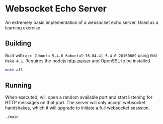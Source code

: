 # Websocket Echo Server

An extremely basic implementation of a websocket echo server. Used as
a learning exercise.


## Building

Built with `gcc (Ubuntu 5.4.0-6ubuntu1~16.04.4) 5.4.0 20160609` using
`GNU Make 4.1`. Requires the nodejs
[http-parser](https://github.com/nodejs/http-parser) and OpenSSL to be
installed.

```bash
make all
```

## Running

When executed, will open a random available port and start listening
for HTTP messages on that port. The server will only accept websocket
handshakes, which it will upgrade to initiate a full websocket
sesssion.

```bash
./main
```
